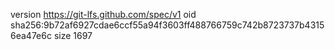 version https://git-lfs.github.com/spec/v1
oid sha256:9b72af6927cdae6ccf55a94f3603ff488766759c742b8723737b43156ea47e6c
size 1697
